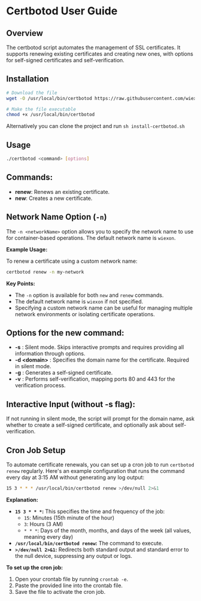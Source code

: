 # Certbotod User Guide

## Overview

The certbotod script automates the management of SSL certificates. It supports renewing existing certificates and creating new ones, with options for self-signed certificates and self-verification.

## Installation

```Bash
# Download the file
wget -O /usr/local/bin/certbotod https://raw.githubusercontent.com/wiexon/dfiles/main/certbotod/certbotod.sh

# Make the file executable
chmod +x /usr/local/bin/certbotod

```
Alternatively you can clone the project and run `sh install-certbotod.sh`

## Usage

```Bash
./certbotod <command> [options]
```

## Commands:
* **renew**: Renews an existing certificate.
* **new**: Creates a new certificate.

## Network Name Option (`-n`)

The `-n <networkName>` option allows you to specify the network name to use for container-based operations. The default network name is `wiexon`.

**Example Usage:**

To renew a certificate using a custom network name:

```bash
certbotod renew -n my-network
```

**Key Points:**

- The `-n` option is available for both `new` and `renew` commands.
- The default network name is `wiexon` if not specified.
- Specifying a custom network name can be useful for managing multiple network environments or isolating certificate operations.

## Options for the new command:

* **-s** : Silent mode. Skips interactive prompts and requires providing all information through options.
* **-d \<domain\>** : Specifies the domain name for the certificate. Required in silent mode.
* **-g** : Generates a self-signed certificate.
* **-v** : Performs self-verification, mapping ports 80 and 443 for the verification process.


## Interactive Input (without -s flag):
If not running in silent mode, the script will prompt for the domain name, ask whether to create a self-signed certificate, and optionally ask about self-verification.

## Cron Job Setup

To automate certificate renewals, you can set up a cron job to run `certbotod renew` regularly. Here's an example configuration that runs the command every day at 3:15 AM without generating any log output:

```bash
15 3 * * * /usr/local/bin/certbotod renew >/dev/null 2>&1
```

**Explanation:**

- **`15 3 * * *`:** This specifies the time and frequency of the job:
    - `15`: Minutes (15th minute of the hour)
    - `3`: Hours (3 AM)
    - `* * *`: Days of the month, months, and days of the week (all values, meaning every day)
- **`/usr/local/bin/certbotod renew`:** The command to execute.
- **`>/dev/null 2>&1`:** Redirects both standard output and standard error to the null device, suppressing any output or logs.

**To set up the cron job:**

1. Open your crontab file by running `crontab -e`.
2. Paste the provided line into the crontab file.
3. Save the file to activate the cron job.

